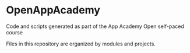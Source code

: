 # OpenAppAcademy
Code and scripts generated as part of the App Academy Open self-paced course

Files in this repository are organized by modules and projects.
